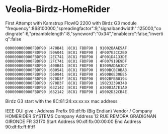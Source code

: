 # Veolia-Birdz-HomeRider
First Attempt with Kamstrup FlowIQ 2200 with Birdz G3 module
"frequency":868100000,"spreadingfactor":9,"signalbandwidth":125000,"codingrate":6,"preamblelength":8,"syncword":"0x34","enablecrc":false,"invertiq":false

```
000000000000FBDF90 |470B41 |8C81 FBDF90 | 91002BAAE5AF
000000000000FBDF90 |50A041 |8C81 FBDF90 | 4F007E3CC2B0
000000000000FBDF90 |2EC741 |8C81 FBDF90 | 4F001D4133DE
000000000000FBDF90 |2FC741 |8C81 FBDF90 | 4F007919E9DF
000000000000FBDF90 |400B41 |8C81 FBDF90 | B3009ADA63D7
000000000000FBDF90 |6B0541 |8C81 FBDF90 | 0900BCBC0BA3
000000000000FBDF90 |560841 |8C81 FBDF90 | A500B6E30EE5
000000000000FBDF90 |970D3F |8C81 FBDF90 | 0902BFBB0194
000000000000FBDF90 |970D3F |8C81 FBDF90 | 190232390348
000000000000FBDF90 |632142 |8C81 FBDF90 | A30003A7E1A0
000000000000FBDF90 |632142 |8C81 FBDF90 | A5002D32CB4E
```

Birdz G3 start with the 8C:81:24:xx:xx:xx mac address

IEEE OUI give :
Address Prefix 90:df:fb (Big Endian)
Vendor / Company HOMERIDER SYSTEMS
Company Address 12 RUE REMORA GRADIGNAN GIRONDE FR 33170
Start Address 90:df:fb:00:00:00
End Address 90:df:fb:ff:ff:ff

